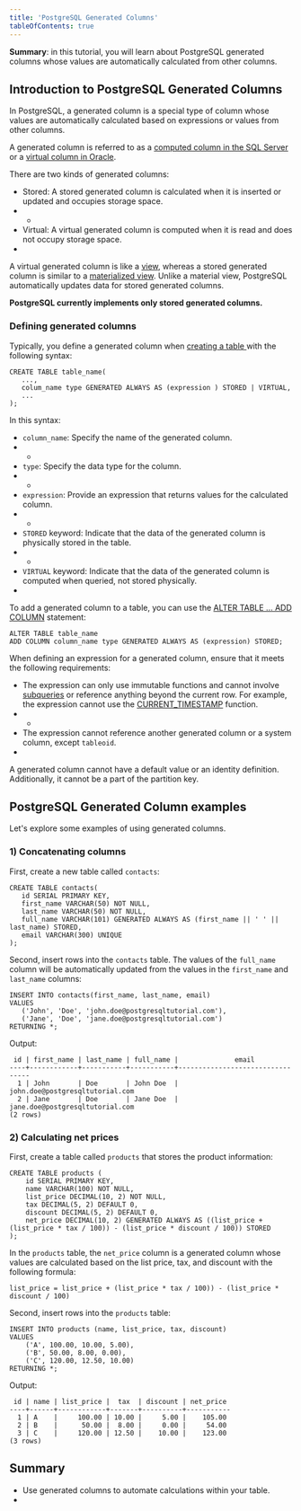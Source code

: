 ```yaml
---
title: 'PostgreSQL Generated Columns'
tableOfContents: true
---
```


**Summary**: in this tutorial, you will learn about PostgreSQL generated columns whose values are automatically calculated from other columns.



## Introduction to PostgreSQL Generated Columns



In PostgreSQL, a generated column is a special type of column whose values are automatically calculated based on expressions or values from other columns.



A generated column is referred to as a [computed column in the SQL Server](https://www.sqlservertutorial.net/sql-server-basics/sql-server-computed-columns/) or a [virtual column in Oracle](https://www.oracletutorial.com/oracle-basics/oracle-virtual-column/).



There are two kinds of generated columns:



- Stored: A stored generated column is calculated when it is inserted or updated and occupies storage space.
- -
- Virtual: A virtual generated column is computed when it is read and does not occupy storage space.
- 


A virtual generated column is like a [view](https://www.postgresqltutorial.com/postgresql-views/), whereas a stored generated column is similar to a [materialized view](https://www.postgresqltutorial.com/postgresql-views/postgresql-materialized-views/). Unlike a material view, PostgreSQL automatically updates data for stored generated columns.



**PostgreSQL currently implements only stored generated columns.**



### Defining generated columns



Typically, you define a generated column when [creating a table ](/docs/postgresql/postgresql-create-table)with the following syntax:



```
CREATE TABLE table_name(
   ...,
   colum_name type GENERATED ALWAYS AS (expression ) STORED | VIRTUAL,
   ...
);
```



In this syntax:



- `column_name`: Specify the name of the generated column.
- -
- `type`: Specify the data type for the column.
- -
- `expression`: Provide an expression that returns values for the calculated column.
- -
- `STORED` keyword: Indicate that the data of the generated column is physically stored in the table.
- -
- `VIRTUAL` keyword: Indicate that the data of the generated column is computed when queried, not stored physically.
- 


To add a generated column to a table, you can use the [ALTER TABLE ... ADD COLUMN](/docs/postgresql/postgresql-add-column) statement:



```
ALTER TABLE table_name
ADD COLUMN column_name type GENERATED ALWAYS AS (expression) STORED;
```



When defining an expression for a generated column, ensure that it meets the following requirements:



- The expression can only use immutable functions and cannot involve [subqueries](/docs/postgresql/postgresql-subquery/) or reference anything beyond the current row. For example, the expression cannot use the [CURRENT_TIMESTAMP](https://www.postgresqltutorial.com/postgresql-date-functions/postgresql-current_timestamp) function.
- -
- The expression cannot reference another generated column or a system column, except `tableoid`.
- 


A generated column cannot have a default value or an identity definition. Additionally, it cannot be a part of the partition key.



## PostgreSQL Generated Column examples



Let's explore some examples of using generated columns.



### 1) Concatenating columns



First, create a new table called `contacts`:



```
CREATE TABLE contacts(
   id SERIAL PRIMARY KEY,
   first_name VARCHAR(50) NOT NULL,
   last_name VARCHAR(50) NOT NULL,
   full_name VARCHAR(101) GENERATED ALWAYS AS (first_name || ' ' || last_name) STORED,
   email VARCHAR(300) UNIQUE
);
```



Second, insert rows into the `contacts` table. The values of the `full_name` column will be automatically updated from the values in the `first_name` and `last_name` columns:



```
INSERT INTO contacts(first_name, last_name, email)
VALUES
   ('John', 'Doe', 'john.doe@postgresqltutorial.com'),
   ('Jane', 'Doe', 'jane.doe@postgresqltutorial.com')
RETURNING *;
```



Output:



```
 id | first_name | last_name | full_name |              email
----+------------+-----------+-----------+---------------------------------
  1 | John       | Doe       | John Doe  | john.doe@postgresqltutorial.com
  2 | Jane       | Doe       | Jane Doe  | jane.doe@postgresqltutorial.com
(2 rows)
```



### 2) Calculating net prices



First, create a table called `products` that stores the product information:



```
CREATE TABLE products (
    id SERIAL PRIMARY KEY,
    name VARCHAR(100) NOT NULL,
    list_price DECIMAL(10, 2) NOT NULL,
    tax DECIMAL(5, 2) DEFAULT 0,
    discount DECIMAL(5, 2) DEFAULT 0,
    net_price DECIMAL(10, 2) GENERATED ALWAYS AS ((list_price + (list_price * tax / 100)) - (list_price * discount / 100)) STORED
);
```



In the `products` table, the `net_price` column is a generated column whose values are calculated based on the list price, tax, and discount with the following formula:



```
list_price = list_price + (list_price * tax / 100)) - (list_price * discount / 100)
```



Second, insert rows into the `products` table:



```
INSERT INTO products (name, list_price, tax, discount)
VALUES
    ('A', 100.00, 10.00, 5.00),
    ('B', 50.00, 8.00, 0.00),
    ('C', 120.00, 12.50, 10.00)
RETURNING *;
```



Output:



```
 id | name | list_price |  tax  | discount | net_price
----+------+------------+-------+----------+-----------
  1 | A    |     100.00 | 10.00 |     5.00 |    105.00
  2 | B    |      50.00 |  8.00 |     0.00 |     54.00
  3 | C    |     120.00 | 12.50 |    10.00 |    123.00
(3 rows)
```



## Summary



- Use generated columns to automate calculations within your table.
- 
